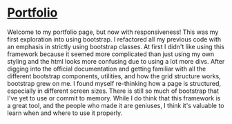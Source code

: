 # [Portfolio](https://hfurusho.github.io/portfolio/)

Welcome to my portfolio page, but now with responsiveness! This was my first exploration into using bootstrap. I refactored all my previous code with an emphasis in strictly using bootstrap classes. At first I didn't like using this framework because it seemed more complicated than just using my own styling and the html looks more confusing due to using a lot more divs. After digging into the official documentation and getting familiar with all the different bootstrap components, utilities, and how the grid structure works, bootstrap grew on me. I found myself re-thinking how a page is structured, especially in different screen sizes. There is still so much of bootstrap that I've yet to use or commit to memory. While I do think that this framework is a great tool, and the people who made it are geniuses, I think it's valuable to learn when and where to use it properly.
